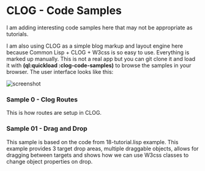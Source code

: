 # CLOG - Code Samples

I am adding interesting code samples here that may not be appropriate as tutorials.  

I am also using CLOG as a simple blog markup and layout engine here because Common Lisp + CLOG + W3css is so easy to use.  Everything is marked up manually.  This is not a real app but you can git clone it and load it with **(ql:quickload :clog-code-samples)** to browse the samples in your browser.  The user interface looks like this:

![screenshot](https://github.com/aykaramba/clog-code-samples/assets/16431651/8c0ed71a-d9eb-4328-9e4b-81417ac9e4c3)

### Sample 0 - Clog Routes

This is how routes are setup in CLOG.

### Sample 01 - Drag and Drop

This sample is based on the code from 18-tutorial.lisp example. This example provides 3 target drop areas, multiple draggable objects, allows for dragging between targets and shows how we can use W3css classes to change object properties on drop. 


